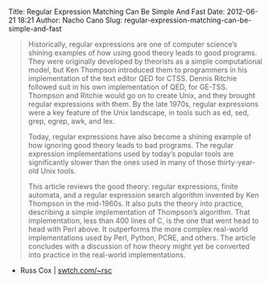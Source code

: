 Title: Regular Expression Matching Can Be Simple And Fast
Date: 2012-06-21 18:21
Author: Nacho Cano
Slug: regular-expression-matching-can-be-simple-and-fast

> Historically, regular expressions are one of computer science’s
> shining examples of how using good theory leads to good programs. They
> were originally developed by theorists as a simple computational
> model, but Ken Thompson introduced them to programmers in his
> implementation of the text editor QED for CTSS. Dennis Ritchie
> followed suit in his own implementation of QED, for GE-TSS. Thompson
> and Ritchie would go on to create Unix, and they brought regular
> expressions with them. By the late 1970s, regular expressions were a
> key feature of the Unix landscape, in tools such as ed, sed, grep,
> egrep, awk, and lex.
>
> Today, regular expressions have also become a shining example of how
> ignoring good theory leads to bad programs. The regular expression
> implementations used by today’s popular tools are significantly slower
> than the ones used in many of those thirty-year-old Unix tools.
>
> This article reviews the good theory: regular expressions, finite
> automata, and a regular expression search algorithm invented by Ken
> Thompson in the mid-1960s. It also puts the theory into practice,
> describing a simple implementation of Thompson’s algorithm. That
> implementation, less than 400 lines of C, is the one that went head to
> head with Perl above. It outperforms the more complex real-world
> implementations used by Perl, Python, PCRE, and others. The article
> concludes with a discussion of how theory might yet be converted into
> practice in the real-world implementations.

- Russ Cox | [swtch.com/\~rsc][]

  [swtch.com/\~rsc]: http://swtch.com/~rsc/regexp/regexp1.html
    "Regular Expression Matching Can Be Simple And Fast"
